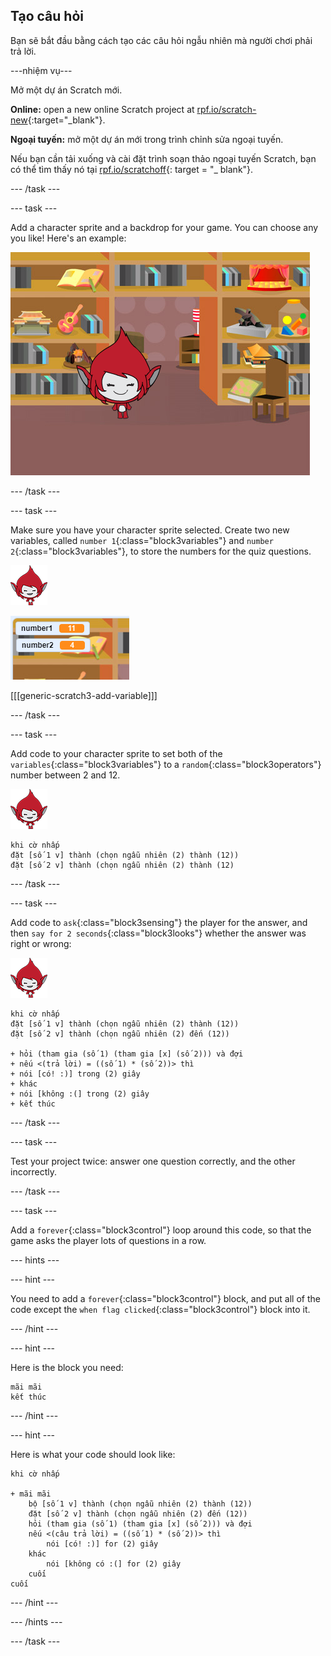 ## Tạo câu hỏi

Bạn sẽ bắt đầu bằng cách tạo các câu hỏi ngẫu nhiên mà người chơi phải trả lời.

\---nhiệm vụ\---

Mở một dự án Scratch mới.

**Online:** open a new online Scratch project at [rpf.io/scratch-new](http://rpf.io/scratch-new){:target="_blank"}.

**Ngoại tuyến:** mở một dự án mới trong trình chỉnh sửa ngoại tuyến.

Nếu bạn cần tải xuống và cài đặt trình soạn thảo ngoại tuyến Scratch, bạn có thể tìm thấy nó tại [rpf.io/scratchoff](http://rpf.io/scratchoff){: target = "_ blank"}.

\--- /task \---

\--- task \---

Add a character sprite and a backdrop for your game. You can choose any you like! Here's an example:

![screenshot](images/brain-setting.png)

\--- /task \---

\--- task \---

Make sure you have your character sprite selected. Create two new variables, called `number 1`{:class="block3variables"} and `number 2`{:class="block3variables"}, to store the numbers for the quiz questions.

![screenshot](images/giga-sprite.png)

![screenshot](images/brain-variables.png)

[[[generic-scratch3-add-variable]]]

\--- /task \---

\--- task \---

Add code to your character sprite to set both of the `variables`{:class="block3variables"} to a `random`{:class="block3operators"} number between 2 and 12.

![screenshot](images/giga-sprite.png)

```blocks3
khi cờ nhấp
đặt [số 1 v] thành (chọn ngẫu nhiên (2) thành (12))
đặt [số 2 v] thành (chọn ngẫu nhiên (2) thành (12)
```

\--- /task \---

\--- task \---

Add code to `ask`{:class="block3sensing"} the player for the answer, and then `say for 2 seconds`{:class="block3looks"} whether the answer was right or wrong:

![screenshot](images/giga-sprite.png)

```blocks3
khi cờ nhấp
đặt [số 1 v] thành (chọn ngẫu nhiên (2) thành (12))
đặt [số 2 v] thành (chọn ngẫu nhiên (2) đến (12))

+ hỏi (tham gia (số 1) (tham gia [x] (số 2))) và đợi
+ nếu <(trả lời) = ((số 1) * (số 2))> thì
+ nói [có! :)] trong (2) giây
+ khác
+ nói [không :(] trong (2) giây
+ kết thúc
```

\--- /task \---

\--- task \---

Test your project twice: answer one question correctly, and the other incorrectly.

\--- /task \---

\--- task \---

Add a `forever`{:class="block3control"} loop around this code, so that the game asks the player lots of questions in a row.

\--- hints \---

\--- hint \---

You need to add a `forever`{:class="block3control"} block, and put all of the code except the `when flag clicked`{:class="block3control"} block into it.

\--- /hint \---

\--- hint \---

Here is the block you need:

```blocks3
mãi mãi
kết thúc
```

\--- /hint \---

\--- hint \---

Here is what your code should look like:

```blocks3
khi cờ nhấp

+ mãi mãi
    bộ [số 1 v] thành (chọn ngẫu nhiên (2) thành (12))
    đặt [số 2 v] thành (chọn ngẫu nhiên (2) đến (12))
    hỏi (tham gia (số 1) (tham gia [x] (số 2))) và đợi
    nếu <(câu trả lời) = ((số 1) * (số 2))> thì
        nói [có! :)] for (2) giây
    khác
        nói [không có :(] for (2) giây
    cuối
cuối
```

\--- /hint \---

\--- /hints \---

\--- /task \---